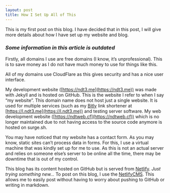 ```yaml
---
layout: post
title: How I Set Up All of This
---
```

This is my first post on this blog. I have decided that in this post, I will give more details about how I have set up my website and blog.

### *Some information in this article is outdated*

Firstly, all domains I use are free domains (I know, it’s unprofessional). This is to save money as I do not have much money to use for things like this.

All of my domains use CloudFlare as this gives security and has a nice user interface.

My development website ([https://ndt3.me](https://ndt3.me))
was made with Jekyll and is hosted on GitHub. This is the website I refer to when I say “my website”. This domain name does not host just a single website. It is used for multiple services (such as my [Bitly](https://bitly.com) link shortener at [https://l.ndt3.me](https://l.ndt3.me)) and testing server software. My web development website ([https://ndtweb.cf](https://ndtweb.cf)) which is no longer maintained due to not having access to the source code anymore is hosted on surge.sh.

You may have noticed that my website has a contact form. As you may know, static sites can’t process data in forms. For this, I use a virtual machine that was kindly set up for me to use. As this is not an actual server and relies on someone else’s server to be online all the time, there may be downtime that is out of my control.

This blog has its content hosted on GitHub but is served from [Netlify](https://netlify.com). *Just trying something new…* To post on this blog, I use the [NetlifyCMS](https://www.netlifycms.org/). This allows me to easily post without having to worry about pushing to GitHub or writing in markdown.
